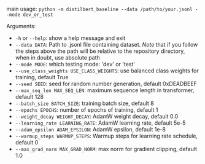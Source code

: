 main usage: `python -m distilbert_baseline --data /path/to/your.jsonl --mode dev_or_test`

Arguments:
* `-h` or `--help`: show a help message and exit
* `--data DATA`: Path to .jsonl file containing dataset. *Note* that if you follow the
steps above the path will be relative to the repository directory, when in doubt, use
absolute path
* `--mode MODE`: which testing mode: 'dev' or 'test'
* `--use_class_weights USE_CLASS_WEIGHTS`: use balanced class weights for training, default True
* `--seed SEED`: seed for random number generation, default 0xDEADBEEF
* `--max_seq_len MAX_SEQ_LEN`: maximum sequence length in transformer, default 128
* `--batch_size BATCH_SIZE`: training batch size, default 8
* `--epochs EPOCHS`: number of epochs of training, default 1
* `--weight_decay WEIGHT_DECAY`: AdamW weight decay, default 0.0
* `--learning_rate LEARNING_RATE`: AdamW learning rate, default 5e-5
* `--adam_epsilon ADAM_EPSILON`: AdamW epsilon, default 1e-8
* `--warmup_steps WARMUP_STEPS`: Warmup steps for learning rate schedule, default 0
* `--max_grad_norm MAX_GRAD_NORM`: max norm for gradient clipping, default 1.0